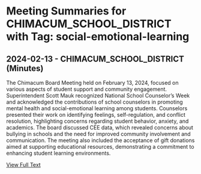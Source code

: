 # Meeting Summaries for CHIMACUM_SCHOOL_DISTRICT with Tag: social-emotional-learning

## 2024-02-13 - CHIMACUM_SCHOOL_DISTRICT (Minutes)

The Chimacum Board Meeting held on February 13, 2024, focused on various aspects of student support and community engagement. Superintendent Scott Mauk recognized National School Counselor’s Week and acknowledged the contributions of school counselors in promoting mental health and social-emotional learning among students. Counselors presented their work on identifying feelings, self-regulation, and conflict resolution, highlighting concerns regarding student behavior, anxiety, and academics. The board discussed CEE data, which revealed concerns about bullying in schools and the need for improved community involvement and communication. The meeting also included the acceptance of gift donations aimed at supporting educational resources, demonstrating a commitment to enhancing student learning environments.

[View Full Text](https://raw.githubusercontent.com/VoronoiPerspectives/WashingtonStateSchoolBoardExplorer/refs/heads/main/data/countries/usa/states/wa/counties/jefferson/school_boards/chimacum_school_district/2024/processed/2024-02-13-board-meeting-minutes.txt)

